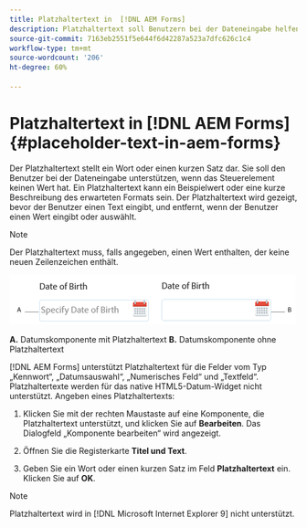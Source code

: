 ```yaml
---
title: Platzhaltertext in  [!DNL AEM Forms]
description: Platzhaltertext soll Benutzern bei der Dateneingabe helfen, wenn das Steuerelement keinen Wert hat. Es kann sich um einen Beispielwert oder eine kurze Beschreibung des erwarteten Formats handeln.
source-git-commit: 7163eb2551f5e644f6d42287a523a7dfc626c1c4
workflow-type: tm+mt
source-wordcount: '206'
ht-degree: 60%

---
```



# Platzhaltertext in [!DNL AEM Forms] {#placeholder-text-in-aem-forms}

Der Platzhaltertext stellt ein Wort oder einen kurzen Satz dar. Sie soll den Benutzer bei der Dateneingabe unterstützen, wenn das Steuerelement keinen Wert hat. Ein Platzhaltertext kann ein Beispielwert oder eine kurze Beschreibung des erwarteten Formats sein. Der Platzhaltertext wird gezeigt, bevor der Benutzer einen Text eingibt, und entfernt, wenn der Benutzer einen Wert eingibt oder auswählt.

>[!NOTE]
>
>Der Platzhaltertext muss, falls angegeben, einen Wert enthalten, der keine neuen Zeilenzeichen enthält.

![Datumskomponente mit und ohne Platzhaltertext](assets/dat-picker-place-holder-text.png)

**A.** Datumskomponente mit Platzhaltertext **B.** Datumskomponente ohne Platzhaltertext

[!DNL AEM Forms] unterstützt Platzhaltertext für die Felder vom Typ „Kennwort“, „Datumsauswahl“, „Numerisches Feld“ und „Textfeld“.\
Platzhaltertexte werden für das native HTML5-Datum-Widget nicht unterstützt. Angeben eines Platzhaltertexts:

1. Klicken Sie mit der rechten Maustaste auf eine Komponente, die Platzhaltertext unterstützt, und klicken Sie auf **Bearbeiten**. Das Dialogfeld „Komponente bearbeiten“ wird angezeigt.

1. Öffnen Sie die Registerkarte **Titel und Text**.
1. Geben Sie ein Wort oder einen kurzen Satz im Feld **Platzhaltertext** ein. Klicken Sie auf **OK**.

>[!NOTE]
>
>Platzhaltertext wird in [!DNL Microsoft Internet Explorer 9] nicht unterstützt.

